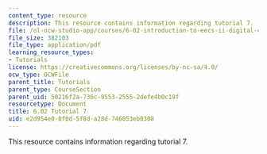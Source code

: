 ```yaml
---
content_type: resource
description: This resource contains information regarding tutorial 7.
file: /ol-ocw-studio-app/courses/6-02-introduction-to-eecs-ii-digital-communication-systems-fall-2012/e2d954e00f0d5f8da28d746053eb0308_MIT6_02F12_tutor07.pdf
file_size: 382103
file_type: application/pdf
learning_resource_types:
- Tutorials
license: https://creativecommons.org/licenses/by-nc-sa/4.0/
ocw_type: OCWFile
parent_title: Tutorials
parent_type: CourseSection
parent_uid: 50216f2a-736c-9553-2555-2defe4b0c19f
resourcetype: Document
title: 6.02 Tutorial 7
uid: e2d954e0-0f0d-5f8d-a28d-746053eb0308
---
```

This resource contains information regarding tutorial 7.